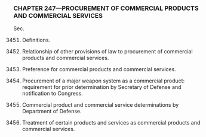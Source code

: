 ### **CHAPTER 247—PROCUREMENT OF COMMERCIAL PRODUCTS AND COMMERCIAL SERVICES** ###

Sec.

3451. Definitions.

3452. Relationship of other provisions of law to procurement of commercial products and commercial services.

3453. Preference for commercial products and commercial services.

3455. Procurement of a major weapon system as a commercial product: requirement for prior determination by Secretary of Defense and notification to Congress.

3456. Commercial product and commercial service determinations by Department of Defense.

3457. Treatment of certain products and services as commercial products and commercial services.